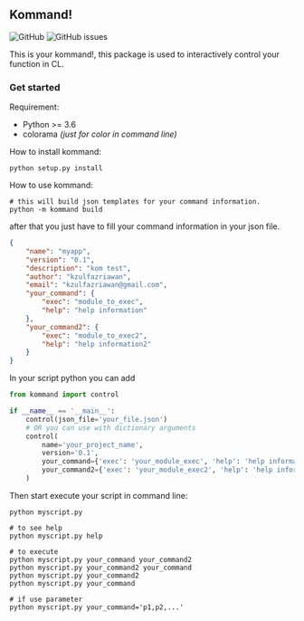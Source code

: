 ## Kommand!

![GitHub](https://img.shields.io/github/license/kzulfazriawan/kommand?style=for-the-badge)
![GitHub issues](https://img.shields.io/github/issues/kzulfazriawan/kommand?style=for-the-badge)

This is your kommand!, this package is used to interactively control your
function in CL.

### Get started
Requirement:
- Python >= 3.6
- colorama *(just for color in command line)*

How to install kommand:
```shell script
python setup.py install
```

How to use kommand:
```shell script
# this will build json templates for your command information.
python -m kommand build
```

after that you just have to fill your command information in your json file.
```json
{
    "name": "myapp",
    "version": "0.1",
    "description": "kom test",
    "author": "kzulfazriawan",
    "email": "kzulfazriawan@gmail.com",
    "your_command": {
        "exec": "module_to_exec",
        "help": "help information"
    },
    "your_command2": {
        "exec": "module_to_exec2",
        "help": "help information2"
    }
}
```

In your script python you can add
```python
from kommand import control

if __name__ == '__main__':
    control(json_file='your_file.json')
    # OR you can use with dictionary arguments
    control(
        name='your_project_name',
        version='0.1',
        your_command={'exec': 'your_module_exec', 'help': 'help information'},
        your_command2={'exec': 'your_module_exec2', 'help': 'help information2'},...
    )
```

Then start execute your script in command line:
```shell script
python myscript.py

# to see help
python myscript.py help

# to execute
python myscript.py your_command your_command2
python myscript.py your_command2 your_command
python myscript.py your_command2
python myscript.py your_command

# if use parameter
python myscript.py your_command='p1,p2,...'
```